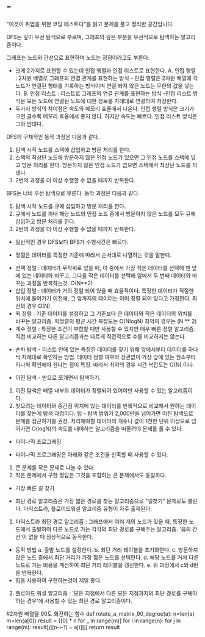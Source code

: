 # -

"이것이 취업을 위한 코딩 테스트다"를 읽고 문제를 풀고 정리한 공간입니다.

DFS는 깊이 우선 탐색으로 부르며, 그래프의 깊은 부분을 우선적으로 탐색하는 알고리즘이다.

그래프는 노드와 간선으로 표현하며 노드는 정점이라고도 부른다.

- 크게 2가지로 표현할 수 있는데 인접 행렬과 인접 리스트로 표현한다.
  A. 인접 행렬 : 2차원 배열로 그래프의 연결 관계를 표현하는 방식 - 인접 행렬은 2차원 배열에 각 노드가 연결된 형태를 기록하는 방식이며 연결 돠지 않은 노드는 무한의 값을 넣는다.
  B. 인접 리스트 : 리스트로 그래프의 연결 관계를 표현하는 방식 -인접 리스트 방식은 모든 노드에 연결된 노드에 대한 정보를 차례대로 연결하여 저장한다.
- 두가지 방식의 차이점은 속도와 메모리 효율에서 나온다. 인접 행렬 방식은 크기가 크면 클수록 메모리 효율에서 좋지 않다. 하지만 속도는 빠르다. 인접 리스트 방식은 그와 반대다.

DFS의 구체적인 동작 과정은 다음과 같다.

1. 탐색 시작 노드를 스택에 삽입하고 방문 처리를 한다.
2. 스택의 최상단 노드에 방문하지 않은 인접 노드가 있으면 그 인접 노드를 스택에 넣고 방문 처리를 한다. 방문하지 않은 인접 노드가 없으면 스택에서 최상단 노드를 꺼낸다.
3. 2번의 과정을 더 이상 수행할 수 없을 때까지 반복한다.

BFS는 너비 우선 탐색으로 부른다. 동작 과정은 다음과 같다.

1. 탐색 시작 노드를 큐에 삽입하고 방문 처리를 한다.
2. 큐에서 노드를 꺼내 해당 노드의 인접 노드 중에서 방문하지 않은 노드를 모두 큐에 삽입하고 방문 처리를 한다.
3. 2번의 과정을 더 이상 수행할 수 없을 때까지 반복한다.

- 일반적인 경우 DFS보다 BFS가 수행시간은 빠르다.

* 정렬은 데이터를 특정한 기준에 따라서 순서대로 나열하는 것을 말한다.

- 선택 정렬 : 데이터가 무작위로 있을 때, 이 중에서 가장 작은 데이터를 선택해 맨 앞에 있는 데이터와 바꾸고, 그다음 작은 데이터를 선택해 앞에서 두 번째 데이터와 바꾸는 과정을 반복하는것. O(N\*\*2)
- 삽입 정렬 : 데이터가 거의 정렬 되어 있을 때 효율적이다. 특정한 데이터가 적절한 위치에 들어가기 이전에, 그 앞까지의 데이터는 이미 정렬 되어 있다고 가정한다. 최선의 경우 O(N)
- 퀵 정렬 : 기준 데이터를 설정하고 그 기준보다 큰 데이터와 작은 데이터의 위치를 바꾸는 알고리즘. 퀵정렬의 평균 시간 복잡도는 O(NlogN) 최악의 경우는 (N \*\* 2)
- 계수 정렬 : 특정한 조건이 부합할 때만 사용할 수 있지만 매우 빠른 정렬 알고리즘. 직접 비교하는 다른 알고리즘과는 다르게 직접적으로 수를 비교하지는 않는다.

* 순차 탐색 - 리스트 안에 있는 특정한 데이터를 찾기 위해 앞에서부터 데이터를 하나씩 차례대로 확인하는 방법. 데이터 정렬 여부와 상관없이 가장 앞에 있는 원소부터 하나씩 확인해야 한다는 점이 특징.
  따라서 최악의 경우 시간 복잡도는 O(N) 이다.

* 이진 탐색 - 반으로 쪼개면서 탐색하기.
1. 이진 탐색은 배열 내부의 데이터가 정렬되어 있어야만 사용할 수 있는 알고리즘이다.
2. 찾으려는 데이터와 중간점 위치에 있는 데이터를 반복적으로 비교해서 원하는 데이터를 찾는게 탐색 과정이다.
팁 - 탐색 범위가 2,000만을 넘어가면 이진 탐색으로 문제를 접근하기를 권장. 처리해야할 데이터의 개수나 값이 1천만 단위 이상으로 넘어가면 O(logN)의 속도를 내야하는 알고리즘을 떠올려야 문제를 풀 수 있다.


* 다이나믹 프로그래밍

- 다이나믹 프로그래밍은 아래와 같은 조건을 만족할 때 사용할 수 있다.

1. 큰 문제를 작은 문제로 나눌 수 있다.
2. 작은 문제에서 구한 정답은 그것을 포함하는 큰 문제에서도 동일하다.

* 가장 빠른 길 찾기

- 최단 경로 알고리즘은 가장 짧은 경로를 찾는 알고리즘으로 "길찾기" 문제로도 불린다. 다익스트라, 플로이드워셜 알고리즘 유형이 자주 출제된다.

1. 다익스트라 최단 경로 알고리즘 : 그래프에서 여러 개의 노드가 있을 때, 특정한 노드에서 출발하여 다른 노드로 가는 각각의 최단 경로를 구해주는 알고리즘. '음의 간선'이 없을 때 정상적으로 동작한다.
- 동작 방법
  a. 출발 노드를 설정한다.
  b. 최단 거리 테이블을 초기화한다.
  c. 방문하지 않은 노드 중에서 최단 거리가 가장 짧은 노드를 선택한다.
  d. 해당 노드를 거쳐 다른 노드로 가는 비용을 계산하여 최단 거리 테이블을 갱신한다.
  e. 위 과정에서 c와 d번을 반복한다.
- 힙을 사용하여 구현하는것이 제일 좋다.
2. 플로이드 워셜 알고리즘 : '모든 지점에서 다른 모든 지점까지의 최단 경로를 구해야 하는 경우'에 사용할 수 있는 최단 경로 알고리즘이다.


#2차원 배열을 90도 회전하는 함수
def rotate_a_matrix_90_degree(a):
    n=len(a)
    m=len(a[0])
    result = [[0] * n for _ in range(m)]
    for i in range(n):
        for j in range(m):
            result[j][n-i-1] = a[i][j]
    return result